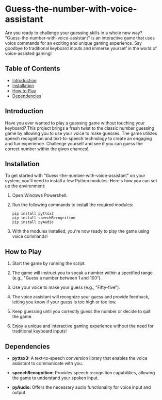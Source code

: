 # Guess-the-number-with-voice-assistant

Are you ready to challenge your guessing skills in a whole new way? "Guess-the-number-with-voice-assistant" is an interactive game that uses voice commands for an exciting and unique gaming experience. Say goodbye to traditional keyboard inputs and immerse yourself in the world of voice-assisted gaming!

## Table of Contents

- [Introduction](#introduction)
- [Installation](#installation)
- [How to Play](#how-to-play)
- [Dependencies](#dependencies)

## Introduction

Have you ever wanted to play a guessing game without touching your keyboard? This project brings a fresh twist to the classic number guessing game by allowing you to use your voice to make guesses. The game utilizes speech recognition and text-to-speech technology to create an engaging and fun experience. Challenge yourself and see if you can guess the correct number within the given chances!

## Installation

To get started with "Guess-the-number-with-voice-assistant" on your system, you'll need to install a few Python modules. Here's how you can set up the environment:

1. Open Windows Powershell.

2. Run the following commands to install the required modules:

   ```shell
   pip install pyttsx3
   pip install speechRecognition
   pip install pyAudio

3. With the modules installed, you're now ready to play the game using voice commands!

## How to Play

1. Start the game by running the script.

2. The game will instruct you to speak a number within a specified range (e.g., "Guess a number between 1 and 100").

3. Use your voice to make your guess (e.g., "Fifty-five").

4. The voice assistant will recognize your guess and provide feedback, letting you know if your guess is too high or too low.

5. Keep guessing until you correctly guess the number or decide to quit the game.

6. Enjoy a unique and interactive gaming experience without the need for traditional keyboard inputs!

## Dependencies

- **pyttsx3:** A text-to-speech conversion library that enables the voice assistant to communicate with you.

- **speechRecognition:** Provides speech recognition capabilities, allowing the game to understand your spoken input.

- **pyAudio:** Offers the necessary audio functionality for voice input and output.


